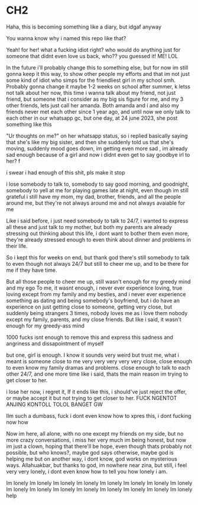 # CH2

Haha, this is becoming something like a diary, but idgaf anyway

You wanna know why i named this repo like that?

Yeah! for her! what a fucking idiot right? who would do anything just for someone that didnt even love us back, who?? you guessed it! ME! LOL

In the future i'll probably change this to something else, but for now im still gonna keep it this way, to show other people my efforts and that im not just some kind of idiot who simps for the friendliest girl in my school smh. 
Probably gonna change it maybe 1-2 weeks on school after summer, k letss not talk about her now, this time i wanna talk about my friend, not just friend, but someone that i consider as my big sis figure for me, and my 3 other friends, lets just call her amanda. Both amanda and i and also my friends never met each other since 1 year ago, and until now we only talk to each other in our whatsapp gc, but one day, at 24 june 2023, she post something like this

"Ur thoughts on me?" on her whatsapp status, so i replied basically saying that she's like my big sister, and then she suddenly told us that she's moving, suddenly mood goes down, im getting even more sad , im already sad enough because of a girl and now i didnt even get to say goodbye irl to her? f

i swear i had enough of this shit, pls make  it stop

i lose somebody to talk to, somebody to say good morning, and goodnight, somebody to yell at me for playing games late at night, even though im still grateful i still have my mom, my dad, brother, friends, and all the people around me, but they're not always around me and not always avaiable for me

Like i said before, i just need somebody to talk to 24/7, i wanted to express all these and just talk to my mother, but both my parents are already stressing out thinking about this life, i dont want to bother them even more, they're already stressed enough to even think about dinner and problems in their life.

So i kept this for weeks on end, but thank god there's still somebody to talk to even though not always 24/7 but still to cheer me up, and to be there for me if they have time.

But all those people to cheer me up, still wasn't enough for my greedy mind and my ego
To me, it wasnt enough, i never ever experience loving, true loving except from my family and my besties, and i never ever experience something as dating and being somebody's boyfriend, but i do have an experience on just getting close to someone, getting very close, but suddenly being strangers 3 times, nobody loves me as i love them nobody except my family, parents, and my close friends. But like i said, it wasn't enough for my greedy-ass mind

1000 fucks isnt enough to remove this and express this sadness and angriness and dissapointment of myself

but one, girl is enough. I  know it sounds very weird but trust me, what i meant is someone close to me very very very very very close, close enough to even know my family dramas and problems.
close enough to talk to each other 24/7, and one more time like i said, thats the main reason im trying to get closer to her.


i lose her now, i regret it, If it ends like this, i should've just reject the offer, or maybe accept it but not trying to get closer to her. FUCK NGENTOT ANJING  KONTOLL TOLOL BANGET GW

IIm such  a dumbass, fuck i dont even know how to xpres this, i dont fucking  now how



Now im here, all alone, with no one except my friends on my side, but no more crazy conversations, i miss her very much im being honest, but now im just a clown, hoping that there'll be hope, even though thats probably not possible, but who knows?, maybe god says otherwise, maybe god is helping me but on another way, i dont know, god works on mysterious ways. Allahuakbar, but thanks to god, im nowhere near zina, but still, i feel very very lonely, i dont even know how to tell you how lonely i am.


Im lonely
Im lonely
Im lonely
Im lonely
Im lonely
Im lonely
Im lonely
Im lonely
Im lonely
Im lonely
Im lonely
Im lonely
Im lonely
Im lonely
Im lonely
Im lonely
help
